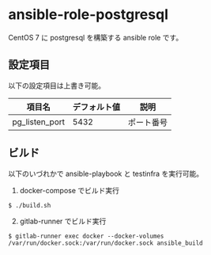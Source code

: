 # ansible-role-postgresql

CentOS 7 に postgresql を構築する ansible role です。

## 設定項目

以下の設定項目は上書き可能。

項目名           |デフォルト値|説明
-----------------|------------|----------
pg_listen_port   |5432        |ポート番号

## ビルド

以下のいづれかで ansible-playbook と testinfra を実行可能。

1) docker-compose でビルド実行

``` $ ./build.sh ```

2) gitlab-runner でビルド実行

``` $ gitlab-runner exec docker --docker-volumes /var/run/docker.sock:/var/run/docker.sock ansible_build ```
